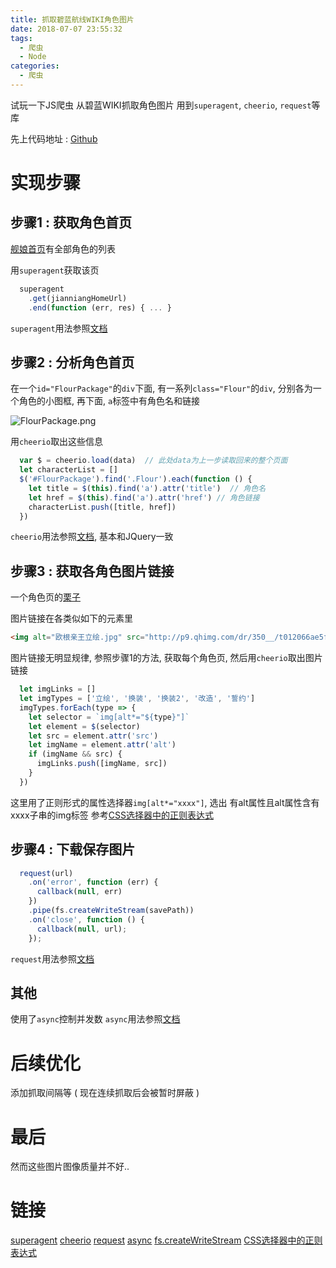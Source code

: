```yaml
---
title: 抓取碧蓝航线WIKI角色图片
date: 2018-07-07 23:55:32
tags:
  - 爬虫
  - Node
categories:
  - 爬虫
---
```


试玩一下JS爬虫
从碧蓝WIKI抓取角色图片
用到`superagent`, `cheerio`, `request`等库

<!-- more -->

先上代码地址 : [Github](https://github.com/chess99/blhx-spider)

# 实现步骤

## 步骤1 : 获取角色首页

[舰娘首页](http://wiki.joyme.com/blhx/%E8%88%B0%E5%A8%98)有全部角色的列表

用`superagent`获取该页

```JavaScript
  superagent
    .get(jianniangHomeUrl)
    .end(function (err, res) { ... }
```

`superagent`用法参照[文档](https://visionmedia.github.io/superagent/)

## 步骤2 : 分析角色首页

在一个`id="FlourPackage"`的`div`下面,
有一系列`class="Flour"`的`div`, 分别各为一个角色的小图框,
再下面, `a`标签中有角色名和链接

![FlourPackage.png](FlourPackage.png)

用`cheerio`取出这些信息

```JavaScript
  var $ = cheerio.load(data)  // 此处data为上一步读取回来的整个页面
  let characterList = []
  $('#FlourPackage').find('.Flour').each(function () {
    let title = $(this).find('a').attr('title')  // 角色名
    let href = $(this).find('a').attr('href') // 角色链接
    characterList.push([title, href])
  })
```

`cheerio`用法参照[文档](https://visionmedia.github.io/superagent/), 基本和JQuery一致

## 步骤3 : 获取各角色图片链接

一个角色页的[栗子](http://wiki.joyme.com/blhx/%E6%AC%A7%E6%A0%B9%E4%BA%B2%E7%8E%8B)

图片链接在各类似如下的元素里

```HTML
<img alt="欧根亲王立绘.jpg" src="http://p9.qhimg.com/dr/350__/t012066ae5fe5a20298.jpg" ... />
```

图片链接无明显规律, 参照步骤1的方法, 获取每个角色页, 然后用`cheerio`取出图片链接

```JavaScript
  let imgLinks = []
  let imgTypes = ['立绘', '换装', '换装2', '改造', '誓约']
  imgTypes.forEach(type => {
    let selector = `img[alt*="${type}"]`
    let element = $(selector)
    let src = element.attr('src')
    let imgName = element.attr('alt')
    if (imgName && src) {
      imgLinks.push([imgName, src])
    }
  })
```

这里用了正则形式的属性选择器`img[alt*="xxxx"]`, 选出 有alt属性且alt属性含有xxxx子串的img标签
参考[CSS选择器中的正则表达式](https://www.zhangxinxu.com/wordpress/2016/08/regular-expression-in-css-selector/)

## 步骤4 : 下载保存图片

```JavaScript
  request(url)
    .on('error', function (err) {
      callback(null, err)
    })
    .pipe(fs.createWriteStream(savePath))
    .on('close', function () {
      callback(null, url);
    });
```

`request`用法参照[文档](https://github.com/request/request)

## 其他

使用了`async`控制并发数
`async`用法参照[文档](https://caolan.github.io/async/docs.html)

# 后续优化

添加抓取间隔等 ( 现在连续抓取后会被暂时屏蔽 )

# 最后

然而这些图片图像质量并不好..

# 链接

[superagent](https://visionmedia.github.io/superagent/)
[cheerio](https://github.com/cheeriojs/cheerio)
[request](https://github.com/request/request)
[async](https://caolan.github.io/async/docs.html)
[fs.createWriteStream](http://nodejs.cn/api/fs.html#fs_fs_createwritestream_path_options)
[CSS选择器中的正则表达式](https://www.zhangxinxu.com/wordpress/2016/08/regular-expression-in-css-selector/)
